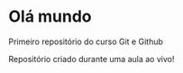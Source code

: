 # Olá mundo
 Primeiro repositório do curso Git e Github

Repositório criado durante uma aula ao vivo!